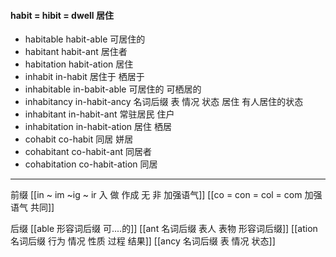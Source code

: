 #### habit = hibit = dwell 居住

- habitable habit-able 可居住的
- habitant habit-ant 居住者
- habitation habit-ation 居住
- inhabit in-habit 居住于 栖居于
- inhabitable in-babit-able 可居住的 可栖居的
- inhabitancy in-habit-ancy 名词后缀 表 情况 状态 居住  有人居住的状态
- inhabitant in-habit-ant 常驻居民 住户
- inhabitation in-habit-ation 居住 栖居
- cohabit co-habit 同居 姘居
- cohabitant co-habit-ant 同居者
- cohabitation co-habit-ation 同居

---
前缀 
[[in  ~ im ~ig ~ ir 入 做 作成  无 非 加强语气]]
[[co = con  = col = com  加强语气 共同]]

后缀
[[able  形容词后缀 可....的]]
[[ant 名词后缀 表人 表物 形容词后缀]]
[[ation 名词后缀  行为 情况 性质 过程 结果]]
[[ancy 名词后缀 表 情况 状态]]